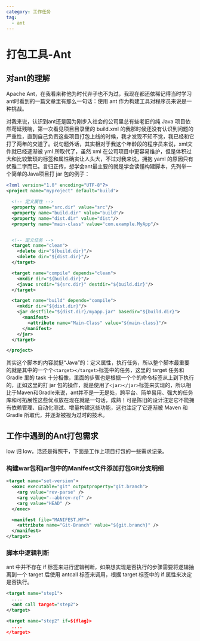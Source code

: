 ```yaml
---
category: 工作任务
tag: 
  - ant
---
```


# 打包工具-Ant
## 对ant的理解
Apache Ant，在我看来称他为时代弃子也不为过，我现在都还依稀记得当时学习ant时看到的一篇文章里有那么一句话：使用 ant 作为构建工具对程序员来说是一种挑战。

对我来说，认识到ant还是因为刚步入社会的公司里总有些老旧的纯 Java 项目依然苟延残喘，第一次看见项目目录里的 build.xml 的我那时候还没有认识到问题的严重性，直到自己负责这些项目打包上线的时候，我才发现不知不觉，我已经和它打了两年的交道了。说句题外话，其实相对于我这个年龄段的程序员来说，xml文件就已经逐渐被 yml 所取代了，虽然 xml 在公司项目中更容易维护，但是体积过大和比较繁琐的标签和属性确实让人头大，不过对我来说，拥抱 yaml 的原因只有优雅二字而已。言归正传，想学会ant最主要的就是学会读懂构建脚本，先列举一个简单的Java项目打 jar 包的例子：

```xml
<?xml version="1.0" encoding="UTF-8"?>
<project name="myproject" default="build">

  <!-- 定义属性 -->
  <property name="src.dir" value="src"/>
  <property name="build.dir" value="build"/>
  <property name="dist.dir" value="dist"/>
  <property name="main-class" value="com.example.MyApp"/>


  <!-- 定义任务 -->
  <target name="clean">
    <delete dir="${build.dir}"/>
    <delete dir="${dist.dir}"/>
  </target>

  <target name="compile" depends="clean">
    <mkdir dir="${build.dir}"/>
    <javac srcdir="${src.dir}" destdir="${build.dir}"/>
  </target>

  <target name="build" depends="compile">
    <mkdir dir="${dist.dir}"/>
    <jar destfile="${dist.dir}/myapp.jar" basedir="${build.dir}">
      <manifest>
        <attribute name="Main-Class" value="${main-class}"/>
      </manifest>
    </jar>
  </target>

</project>
```

其实这个脚本的内容就挺“Java”的：定义属性，执行任务，所以整个脚本最重要的就是其中的一个个```<target></target>```标签中的任务，这里的 target 任务和 Gradle 里的 task 十分相像，里面的步骤也是根据一个个的命令标签从上到下执行的，正如这里的打 jar 包的操作，就是使用了```<jar></jar>```标签来实现的，所以相比于Maven和Gradle来说，ant并不是一无是处，跨平台、简单易用、强大的任务库和可拓展性这些优点放在现在就是一句话，成熟！可是陈旧的设计注定它不能拥有依赖管理、自动化测试、增量构建这些功能，这也注定了它逐渐被 Maven 和 Gradle 所取代，并逐渐被视为过时的技术。

## 工作中遇到的Ant打包需求

low 归 low，活还是得照干，下面是工作上项目打包的一些需求记录。

### 构建war包和jar包中的Manifest文件添加打包Git分支明细
```xml
<target name="set-version">
  <exec executable="git" outputproperty="git.branch">
    <arg value="rev-parse" />
    <arg value="--abbrev-ref" />
    <arg value="HEAD" />
  </exec>

  <manifest file="MANIFEST.MF">
    <attribute name="Git-Branch" value="${git.branch}" />
  </manifest>
</target>
```

### 脚本中逻辑判断
ant 中并不存在 if 标签来进行逻辑判断，如果想实现是否执行的步骤需要将逻辑抽离到一个 target 后使用 antcall 标签来调用，根据 target 标签中的 if 属性来决定是否执行。

```xml
<target name="step1">
  ....
  <ant call target="step2">
</target>

<target name="step2" if=${flag}>
  ....
</target>
```